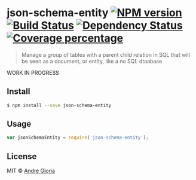 # json-schema-entity [![NPM version][npm-image]][npm-url] [![Build Status][travis-image]][travis-url] [![Dependency Status][daviddm-image]][daviddm-url] [![Coverage percentage][coveralls-image]][coveralls-url]
> Manage a group of tables with a parent child relation in SQL that will be seen as a document, or entity, like a no SQL dtaabase


WORK IN PROGRESS

## Install

```sh
$ npm install --save json-schema-entity
```


## Usage

```js
var jsonSchemaEntity = require('json-schema-entity');

```

## License

MIT © [Andre Gloria]()


[npm-image]: https://badge.fury.io/js/json-schema-entity.svg
[npm-url]: https://npmjs.org/package/json-schema-entity
[travis-image]: https://travis-ci.org/andrglo/json-schema-entity.svg?branch=master
[travis-url]: https://travis-ci.org/andrglo/json-schema-entity
[daviddm-image]: https://david-dm.org/andrglo/json-schema-entity.svg?theme=shields.io
[daviddm-url]: https://david-dm.org/andrglo/json-schema-entity
[coveralls-image]: https://coveralls.io/repos/andrglo/json-schema-entity/badge.svg?branch=master&service=github
[coveralls-url]: https://coveralls.io/github/andrglo/json-schema-entity?branch=master
